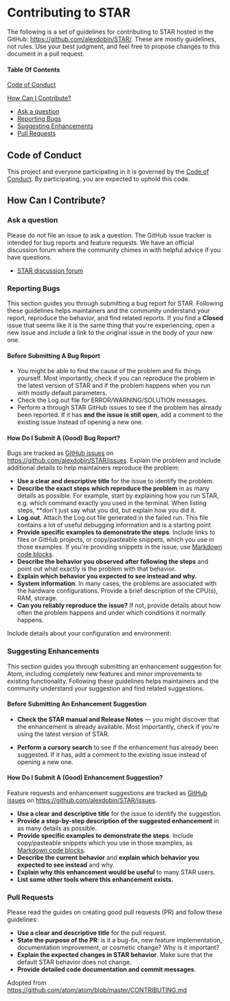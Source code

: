 # Contributing to STAR

The following is a set of guidelines for contributing to STAR hosted in the GitHub: https://github.com/alexdobin/STAR/. 
These are mostly guidelines, not rules. 
Use your best judgment, and feel free to propose changes to this document in a pull request.

#### Table Of Contents

[Code of Conduct](#code-of-conduct)

[How Can I Contribute?](#how-can-i-contribute)
  * [Ask a question](#ask-a-question)
  * [Reporting Bugs](#reporting-bugs)
  * [Suggesting Enhancements](#suggesting-enhancements)
  * [Pull Requests](#pull-requests)

## Code of Conduct

This project and everyone participating in it is governed by the [Code of Conduct](CODE_OF_CONDUCT.md).
By participating, you are expected to uphold this code.

## How Can I Contribute?

### Ask a question

Please do not file an issue to ask a question.
The GitHub issue tracker is intended for bug reports and feature requests.
We have an official discussion forum where the community chimes in with helpful advice if you have questions.

* [STAR discussion forum](https://groups.google.com/forum/#!forum/rna-star)

### Reporting Bugs

This section guides you through submitting a bug report for STAR. 
Following these guidelines helps maintainers and the community understand your report, 
reproduce the behavior, and find related reports.
If you find a **Closed** issue that seems like it is the same thing that you're experiencing, 
open a new issue and include a link to the original issue in the body of your new one.

#### Before Submitting A Bug Report

* You might be able to find the cause of the problem and fix things yourself. 
Most importantly, check if you can reproduce the problem in the latest version of STAR
and if the problem happens when you run with mostly default parameters.
* Check the Log.out file for ERROR/WARNING/SOLUTION messages.
* Perform a through STAR GitHub issues to see if the problem has already been reported. 
If it has **and the issue is still open**, add a comment to the existing issue instead of opening a new one.

#### How Do I Submit A (Good) Bug Report?

Bugs are tracked as [GitHub issues](https://guides.github.com/features/issues/) on https://github.com/alexdobin/STAR/issues.
Explain the problem and include additional details to help maintainers reproduce the problem:

* **Use a clear and descriptive title** for the issue to identify the problem.
* **Describe the exact steps which reproduce the problem** in as many details as possible. For example, start by explaining how you run STAR, e.g. which command exactly you used in the terminal. When listing steps, **don't just say what you did, but explain how you did it.
* **Log.out**. Attach the Log.out file generated in the failed run. This file contains a lot of useful debugging information and is a starting point
* **Provide specific examples to demonstrate the steps**. Include links to files or GitHub projects, or copy/pasteable snippets, which you use in those examples. If you're providing snippets in the issue, use [Markdown code blocks](https://help.github.com/articles/markdown-basics/#multiple-lines).
* **Describe the behavior you observed after following the steps** and point out what exactly is the problem with that behavior.
* **Explain which behavior you expected to see instead and why.**
* **System information**. In many cases, the problems are associated with the hardware configurations. Provide a brief description of the CPU(s), RAM, storage. 
* **Can you reliably reproduce the issue?** If not, provide details about how often the problem happens and under which conditions it normally happens.

Include details about your configuration and environment:

### Suggesting Enhancements

This section guides you through submitting an enhancement suggestion for Atom, including completely new features and minor improvements to existing functionality. Following these guidelines helps maintainers and the community understand your suggestion and find related suggestions.

#### Before Submitting An Enhancement Suggestion

* **Check the STAR manual and Release Notes** — you might discover that the enhancement is already available. Most importantly, check if you're using the latest version of STAR.

* **Perform a cursory search** to see if the enhancement has already been suggested. If it has, add a comment to the existing issue instead of opening a new one.

#### How Do I Submit A (Good) Enhancement Suggestion?

Feature requests and enhancement suggestions are tracked as [GitHub issues](https://guides.github.com/features/issues/) on https://github.com/alexdobin/STAR/issues.

* **Use a clear and descriptive title** for the issue to identify the suggestion.
* **Provide a step-by-step description of the suggested enhancement** in as many details as possible.
* **Provide specific examples to demonstrate the steps**. Include copy/pasteable snippets which you use in those examples, as [Markdown code blocks](https://help.github.com/articles/markdown-basics/#multiple-lines).
* **Describe the current behavior** and **explain which behavior you expected to see instead** and why.
* **Explain why this enhancement would be useful** to many STAR users.
* **List some other tools where this enhancement exists.**

### Pull Requests

Please read the guides on creating good pull requests (PR) and follow these guidelines:
* **Use a clear and descriptive title** for the pull request.
* **State the purpose of the PR**: is it a bug-fix, new feature implementation, documentation improvement, or cosmetic change? Why is it important?
* **Explain the expected changes in STAR behavior**. Make sure that the default STAR behavior does not change.
* **Provide detailed code documentation and commit messages**.

Adopted from https://github.com/atom/atom/blob/master/CONTRIBUTING.md
